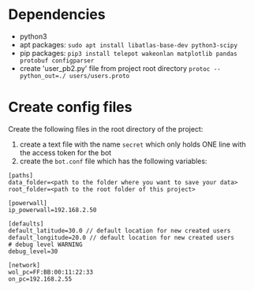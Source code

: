 # Dependencies
- python3
- apt packages: ``sudo apt install libatlas-base-dev python3-scipy``
- pip packages: ```pip3 install telepot wakeonlan matplotlib pandas protobuf configparser```
- create 'user_pb2.py' file from project root directory ``protoc --python_out=./ users/users.proto``

# Create config files
Create the following files in the root directory of the project:
1. create a text file with the name ``secret`` which only holds ONE line with the access token for the bot
2. create the ``bot.conf`` file which has the following variables:
```
[paths]
data_folder=<path to the folder where you want to save your data>
root_folder=<path to the root folder of this project>

[powerwall]
ip_powerwall=192.168.2.50

[defaults]
default_latitude=30.0 // default location for new created users
default_longitude=20.0 // default location for new created users
# debug level WARNING
debug_level=30

[network]
wol_pc=FF:BB:00:11:22:33
on_pc=192.168.2.55
```
